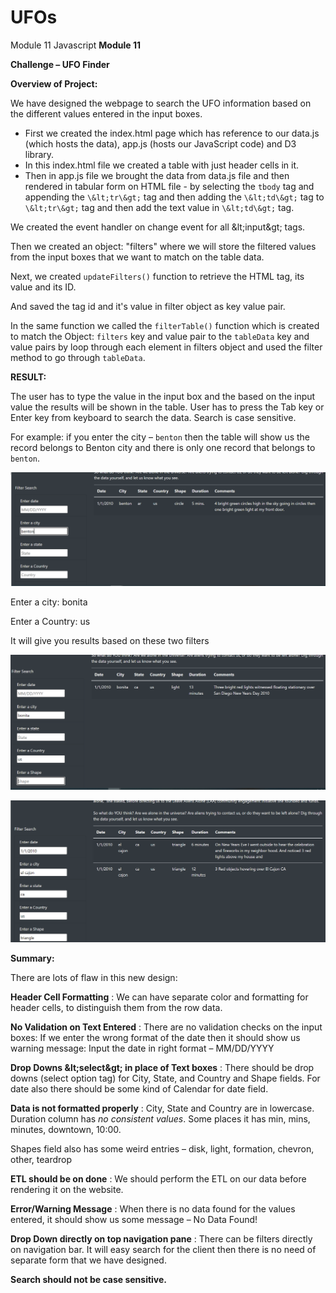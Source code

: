 # UFOs
Module 11 Javascript
**Module 11**

**Challenge – UFO Finder**

**Overview of Project:**

We have designed the webpage to search the UFO information based on the different values entered in the input boxes.

- First we created the index.html page which has reference to our data.js (which hosts the data), app.js (hosts our JavaScript code) and D3 library.
- In this index.html file we created a table with just header cells in it.
- Then in app.js file we brought the data from data.js file and then rendered in tabular form on HTML file - by selecting the `tbody` tag and appending the `\&lt;tr\&gt;` tag and then adding the `\&lt;td\&gt;` tag to `\&lt;tr\&gt;` tag and then add the text value in `\&lt;td\&gt;` tag.

We created the event handler on change event for all \&lt;input\&gt; tags.

Then we created an object: &quot;filters&quot; where we will store the filtered values from the input boxes that we want to match on the table data.

Next, we created `updateFilters()` function to retrieve the HTML tag, its value and its ID.

And saved the tag id and it&#39;s value in filter object as key value pair.

In the same function we called the `filterTable()` function which is created to match the Object: `filters` key and value pair to the `tableData` key and value pairs by loop through each element in filters object and used the filter method to go through `tableData`.

**RESULT:**

The user has to type the value in the input box and the based on the input value the results will be shown in the table. User has to press the Tab key or Enter key from keyboard to search the data. Search is case sensitive.

For example: if you enter the city – `benton` then the table will show us the record belongs to Benton city and there is only one record that belongs to `benton`.

![Search on City](https://github.com/AditiOracle/UFOs/blob/main/Resources/Search%20by%20City.PNG)

Enter a city: bonita

Enter a Country: us

It will give you results based on these two filters

![Search on City and Country](https://github.com/AditiOracle/UFOs/blob/main/Resources/Search%20by%20City%20and%20Country.PNG)

![Search on all field values](https://github.com/AditiOracle/UFOs/blob/main/Resources/All%20fields%20search.PNG)

**Summary:**

There are lots of flaw in this new design:

**Header Cell Formatting** : We can have separate color and formatting for header cells, to distinguish them from the row data.

**No Validation on Text Entered** : There are no validation checks on the input boxes: If we enter the wrong format of the date then it should show us warning message: Input the date in right format – MM/DD/YYYY

**Drop Downs \&lt;select\&gt; in place of Text boxes** : There should be drop downs (select option tag) for City, State, and Country and Shape fields. For date also there should be some kind of Calendar for date field.

**Data is not formatted properly** : City, State and Country are in lowercase. Duration column has _no consistent values_. Some places it has min, mins, minutes, downtown, 10:00.

Shapes field also has some weird entries – disk, light, formation, chevron, other, teardrop

**ETL should be on done** : We should perform the ETL on our data before rendering it on the website.

**Error/Warning Message** : When there is no data found for the values entered, it should show us some message – No Data Found!

**Drop Down directly on top navigation pane** : There can be filters directly on navigation bar. It will easy search for the client then there is no need of separate form that we have designed.

**Search should not be case sensitive.**
